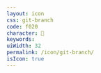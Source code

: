 ```yaml
---
layout: icon
css: git-branch
code: f020
character: 
keywords: 
uiWidth: 32
permalink: /icon/git-branch/
isIcon: true
---
```

